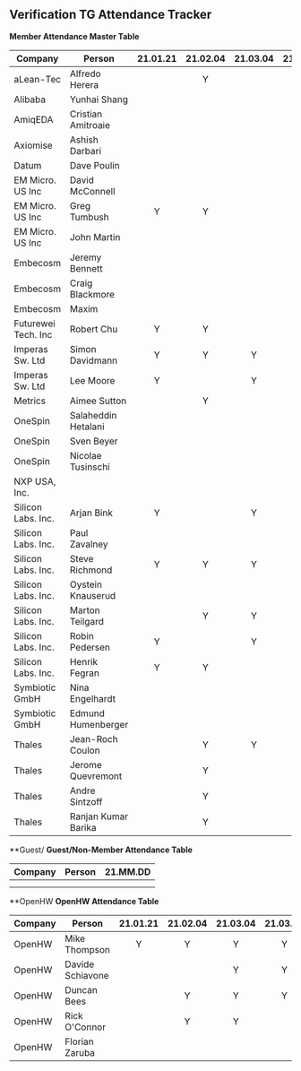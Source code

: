 ## Verification TG Attendance Tracker

**Member Attendance Master Table**

| Company             |  Person             |21.01.21|21.02.04|21.03.04|21.03.18|21.04.15|21.05.06|21.06.03|21.07.01|21.09.02|21.09.16|21.10.07|21.10.21|21.11.04|21.11.18|21.MM.DD|
|---------------------|---------------------|:------:|:------:|:------:|:------:|:------:|:------:|:------:|:------:|:------:|:------:|:------:|:------:|:------:|:------:|:------:|
| aLean-Tec           | Alfredo Herera      |        |    Y   |        |        |        |        |        |        |        |        |        |        |        |        |        |
| Alibaba             | Yunhai Shang        |        |        |        |        |        |        |        |        |        |        |        |        |        |        |        |
| AmiqEDA             | Cristian Amitroaie  |        |        |        |        |   Y    |        |        |        |        |        |        |        |        |        |        |
| Axiomise            | Ashish Darbari      |        |        |        |        |        |        |        |        |        |        |        |        |        |        |        |
| Datum               | Dave Poulin         |        |        |        |    Y   |        |        |    Y   |        |        |   Y    |        |    Y   |        |        |        |
| EM Micro. US Inc    | David McConnell     |        |        |        |        |        |        |        |        |        |        |        |        |        |        |        |
| EM Micro. US Inc    | Greg Tumbush        | Y      |    Y   |        |        |   Y    |        |        |    Y   |        |        |        |        |        |        |        |
| EM Micro. US Inc    | John Martin         |        |        |        |        |        |        |        |        |        |        |        |        |        |        |        |
| Embecosm            | Jeremy Bennett      |        |        |        |        |        |        |        |        |        |        |        |        |        |        |        |
| Embecosm            | Craig Blackmore     |        |        |        |        |        |        |        |        |        |        |        |        |        |        |        |
| Embecosm            | Maxim               |        |        |        |        |        |        |        |        |        |        |        |        |        |        |        |
| Futurewei Tech. Inc | Robert Chu          | Y      |    Y   |        |    Y   |    Y   |    Y   |    Y   |        |        |   Y    |    Y   |    Y   |    Y   |        |        |
| Imperas Sw. Ltd     | Simon Davidmann     | Y      |    Y   |    Y   |    Y   |    Y   |    Y   |    Y   |        |    Y   |        |    Y   |    Y   |    Y   |    Y   |        |
| Imperas Sw. Ltd     | Lee Moore           | Y      |        |    Y   |        |        |        |        |    Y   |        |   Y    |    Y   |        |        |    Y   |        |
| Metrics             | Aimee Sutton        |        |    Y   |        |        |        |        |        |    Y   |        |        |        |        |        |        |        |
| OneSpin             | Salaheddin Hetalani |        |        |        |        |        |        |        |        |        |        |        |        |        |        |        |
| OneSpin             | Sven Beyer          |        |        |        |        |    Y   |        |        |        |        |        |        |        |        |        |        |
| OneSpin             | Nicolae Tusinschi   |        |        |        |        |        |        |        |        |        |        |        |        |        |        |        |
| NXP USA, Inc.       |                     |        |        |        |        |        |        |        |        |        |        |        |        |        |        |        |
| Silicon Labs. Inc.  | Arjan Bink          | Y      |        |    Y   |        |    Y   |        |    Y   |        |   Y    |   Y    |        |        |        |    Y   |        |
| Silicon Labs. Inc.  | Paul Zavalney       |        |        |        |        |        |        |        |    Y   |        |        |        |        |        |        |        |
| Silicon Labs. Inc.  | Steve Richmond      | Y      |    Y   |    Y   |    Y   |    Y   |    Y   |    Y   |        |   Y    |   Y    |    Y   |    Y   |    Y   |    Y   |        |
| Silicon Labs. Inc.  | Oystein Knauserud   |        |        |        |        |        |        |        |    Y   |        |        |        |        |        |        |        |
| Silicon Labs. Inc.  | Marton Teilgard     |        |    Y   |    Y   |    Y   |        |    Y   |    Y   |        |        |        |        |        |        |        |        |
| Silicon Labs. Inc.  | Robin Pedersen      | Y      |        |    Y   |    Y   |    Y   |    Y   |    Y   |    Y   |   Y    |        |    Y   |        |    Y   |    Y   |        |
| Silicon Labs. Inc.  | Henrik Fegran       | Y      |    Y   |        |    Y   |    Y   |    Y   |        |    Y   |   Y    |   Y    |    Y   |        |        |    Y   |        |
| Symbiotic GmbH      | Nina Engelhardt     |        |        |        |        |        |        |        |        |        |        |        |        |        |        |        |
| Symbiotic GmbH      | Edmund Humenberger  |        |        |        |        |        |        |        |        |        |        |        |        |        |        |        |
| Thales              | Jean-Roch Coulon    |        |    Y   |    Y   |        |        |        |        |        |        |        |        |        |        |        |        |
| Thales              | Jerome Quevremont   |        |    Y   |        |        |        |        |        |        |        |        |        |        |        |        |        |
| Thales              | Andre Sintzoff      |        |    Y   |        |        |        |        |        |        |        |        |        |        |        |        |        |
| Thales              | Ranjan Kumar Barika |        |    Y   |        |        |        |        |        |        |        |        |        |        |        |        |        |


**Guest/
**Guest/Non-Member Attendance Table**

| Company             |  Person            |21.MM.DD|
|---------------------|--------------------|:------:|
|                     |                    |        |
|                     |                    |        |

**OpenHW
**OpenHW Attendance Table**


| Company             |  Person            |21.01.21|21.02.04|21.03.04|21.03.18|21.05.06|21.06.03|21.09.02|21.09.16|21.10.07|21.10.21|21.11.04|21.11.18|21.MM.DD|
|---------------------|--------------------|:------:|:------:|:------:|:------:|:------:|:------:|:------:|:------:|:------:|:------:|:------:|:------:|:------:|
| OpenHW              | Mike Thompson      |   Y    |    Y   |    Y   |    Y   |    Y   |    Y   |        |    Y   |    Y   |    Y   |    Y   |    Y   |        |
| OpenHW              | Davide Schiavone   |        |        |    Y   |    Y   |        |        |        |        |        |        |        |        |        |
| OpenHW              | Duncan Bees        |        |    Y   |    Y   |    Y   |        |        |        |        |        |        |    Y   |        |        |
| OpenHW              | Rick O'Connor      |        |    Y   |    Y   |        |        |        |        |        |        |        |        |    Y   |        |
| OpenHW              | Florian Zaruba     |        |        |        |        |        |        |        |        |        |        |        |        |        |

